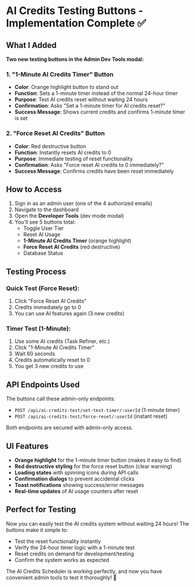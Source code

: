 # AI Credits Testing Buttons - Implementation Complete ✅

## What I Added

**Two new testing buttons in the Admin Dev Tools modal:**

### 1. "1-Minute AI Credits Timer" Button
- **Color**: Orange highlight button to stand out
- **Function**: Sets a 1-minute timer instead of the normal 24-hour timer
- **Purpose**: Test AI credits reset without waiting 24 hours
- **Confirmation**: Asks "Set a 1-minute timer for AI credits reset?"
- **Success Message**: Shows current credits and confirms 1-minute timer is set

### 2. "Force Reset AI Credits" Button  
- **Color**: Red destructive button
- **Function**: Instantly resets AI credits to 0
- **Purpose**: Immediate testing of reset functionality
- **Confirmation**: Asks "Force reset AI credits to 0 immediately?"
- **Success Message**: Confirms credits have been reset immediately

## How to Access

1. Sign in as an admin user (one of the 4 authorized emails)
2. Navigate to the dashboard
3. Open the **Developer Tools** (dev mode modal)
4. You'll see 5 buttons total:
   - Toggle User Tier
   - Reset AI Usage  
   - **1-Minute AI Credits Timer** (orange highlight)
   - **Force Reset AI Credits** (red destructive)
   - Database Status

## Testing Process

### Quick Test (Force Reset):
1. Click "Force Reset AI Credits" 
2. Credits immediately go to 0
3. You can use AI features again (3 new credits)

### Timer Test (1-Minute):
1. Use some AI credits (Task Refiner, etc.)
2. Click "1-Minute AI Credits Timer"
3. Wait 60 seconds
4. Credits automatically reset to 0
5. You get 3 new credits to use

## API Endpoints Used

The buttons call these admin-only endpoints:
- `POST /api/ai-credits-test/set-test-timer/:userId` (1-minute timer)
- `POST /api/ai-credits-test/force-reset/:userId` (instant reset)

Both endpoints are secured with admin-only access.

## UI Features

- **Orange highlight** for the 1-minute timer button (makes it easy to find)
- **Red destructive styling** for the force reset button (clear warning)
- **Loading states** with spinning icons during API calls
- **Confirmation dialogs** to prevent accidental clicks
- **Toast notifications** showing success/error messages
- **Real-time updates** of AI usage counters after reset

## Perfect for Testing

Now you can easily test the AI credits system without waiting 24 hours! The buttons make it simple to:
- Test the reset functionality instantly
- Verify the 24-hour timer logic with a 1-minute test
- Reset credits on demand for development/testing
- Confirm the system works as expected

The AI Credits Scheduler is working perfectly, and now you have convenient admin tools to test it thoroughly! 🎯